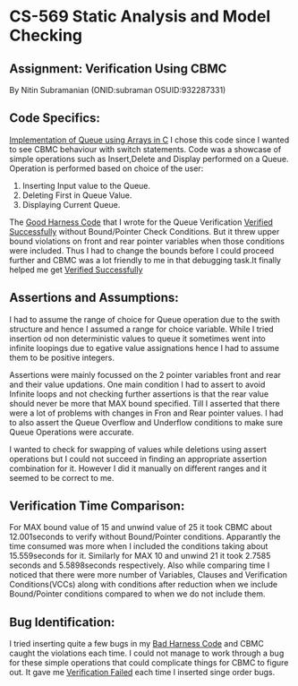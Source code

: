 CS-569 Static Analysis and Model Checking
===========================================
Assignment: Verification Using CBMC
---------------------------------------------
By Nitin Subramanian (ONID:subraman  OSUID:932287331)

Code Specifics:
---------------
[Implementation of Queue using Arrays in C](https://github.com/agroce/cs569sp15/blob/master/projects/subraman/Queue_Implementation.c)
I chose this code since I wanted to see CBMC behaviour with switch statements.
Code was a showcase of simple operations such as Insert,Delete and Display performed on a Queue.
Operation is performed based on choice of the user:

1. Inserting Input value to the Queue.
2. Deleting First in Queue Value.
3. Displaying Current Queue.

The [Good Harness Code](https://github.com/agroce/cs569sp15/blob/master/projects/subraman/Harness_Good.c) that I wrote for the Queue Verification [Verified Successfully](https://github.com/agroce/cs569sp15/blob/master/projects/subraman/Result_Good_WithNoBound.txt) without Bound/Pointer Check Conditions. 
But it threw upper bound violations on front and rear pointer variables when those conditions were included. Thus I had to change the bounds before I could proceed further and CBMC was a lot friendly to me in that debugging task.It finally helped me get [Verified Successfully]((https://github.com/agroce/cs569sp15/blob/master/projects/subraman/Result_Good_WithBound.txt).)

Assertions and Assumptions:
--------------------------
I had to assume the range of choice for Queue operation due to the swith structure and hence I assumed a range for choice variable.
While I tried insertion od non deterministic values to queue it sometimes went into infinite loopings due to egative value assignations hence I had to assume them to be positive integers.

Assertions were mainly focussed on the 2 pointer variables front and rear and their value updations. One main condition I had to assert to avoid Infinite loops and not checking further assertions is that the rear value should never be more that MAX bound specified. Till I asserted that there were a lot of problems with changes in Fron and Rear pointer values.
I had to also assert the Queue Overflow and Underflow conditions to make sure Queue Operations were accurate.

I wanted to check for swapping of values while deletions using assert operations but I could not succeed in finding an appropriate assertion combination for it.
However I did it manually on different ranges and it seemed to be correct to me.

Verification Time Comparison:
----------------------------
For MAX bound value of 15 and unwind value of 25 it took CBMC about 12.001seconds to verify without Bound/Pointer conditions.
Apparantly the time consumed was more when I included the conditions taking about 15.559seconds for it. 
Similarly for MAX 10 and unwind 21 it took 2.7585 seconds and 5.5898seconds respectively.
Also while comparing time I noticed that there were more number of Variables, Clauses and Verification Conditions(VCCs) along with conditions after reduction when we include Bound/Pointer conditions compared to when we do not include them.

Bug Identification:
---------------------------
I tried inserting quite a few bugs in my [Bad Harness Code](https://github.com/agroce/cs569sp15/blob/master/projects/subraman/Harness_Bad.c) and CBMC caught the violations each time.
I could not manage to work through a bug for these simple operations that could complicate things for CBMC to figure out. It gave me [Verification Failed](https://github.com/agroce/cs569sp15/blob/master/projects/subraman/Result_Bad.txt) each time I inserted singe order bugs.

